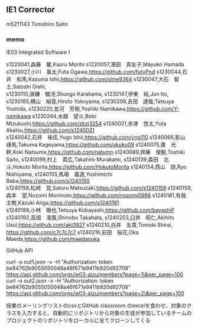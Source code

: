 ## IE1 Corrector
m5211143 Tomohiro Saito

### memo
IE03 Integrated Software I

s1220041,森藤　馨,Kaoru Morito
s1220057,濱田　真友子,Mayuko Hamada
s1230027,小川　風太,Futa Ogawa,https://github.com/futyPnd
s1230044,石井　和馬,Kazuma Ishii,https://github.com/slme9364
s1230047,大石　智士,Satoshi Oishi,			
s1230110,唐鎌　駿冴,Shungo Karakama,
s1230147,伊東　純,Jun Ito,
s1230165,横山　裕音,Hiroto Yokoyama,
s1230206,吉田　達哉,Tatsuya Yoshida,
s1230220,並河　芳樹,Yoshiki Namikawa,https://github.com/Y-namikawa
s1230244,水越　望斗,Boto Mizukoshi,https://github.com/zkzi3254
s1240021,赤津　悠太,Yuta Akatsu,https://github.com/s1240021  
s1240042,石井　祐伍,Yugo Ishii,https://github.com/yng110
s1240066,影山　琢馬,Takuma Kageyama,https://github.com/ukuku09
s1240075,棗　光幹,Koki Natsume,https://github.com/natumn
s1240089,齊藤　俊毅,Toshiki Saito,
s1240099,村上　貴広,Takahiro Murakami,
s1240139,森田　北斗,Hokuto Morita,https://github.com/HokutoMorita
s1240154,西山　諒,Ryo Nishiyama,
s1240155,馬場　義道,Yoshimichi Baba,https://github.com/s1240155  
s1240158,松﨑　覚,Satoru Matsuzaki,https://github.com/s1240158
s1240159,森本　望,Nozomi Morimoto,https://github.com/nozomi0966
s1240181,有我　主樹,Kazuki Ariga,https://github.com/s1240181   
s1240188,小林　徹也,Tetsuya Kobayashi,https://github.com/bayashiP
s1240192,高畑　凌風,Shinobu Takahata,
s1240203,臼井　昭仁,Akihito Usui,https://github.com/aki0927
s1240210,白井　友貴,Tomoki Shirai,	https://github.com/c7c7c7c7
s1240216,前田　桜花,Oka Maeda,https://github.com/maedaouka

GitHub API

curl -o out1.json -v -H "Authorization: token be84762b9055050048a46f671e9411b920d92708" https://api.github.com/orgs/ie03-aizu/members?page=1\&per_page=100
curl -o out2.json -v -H "Authorization: token be84762b9055050048a46f671e9411b920d92708" https://api.github.com/orgs/ie03-aizu/members?page=2\&per_page=100

授業のメーリングリストのcsvとGitHub classroom のexcelを食わせ、対象のクラスを入力すると、自動的にリポジトリから対象の生徒が参加しているチームのプロジェクトのリポジトリをローカルに全てクローンしてくる